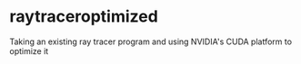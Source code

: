 # raytraceroptimized
Taking an existing ray tracer program and using NVIDIA's CUDA platform to optimize it

